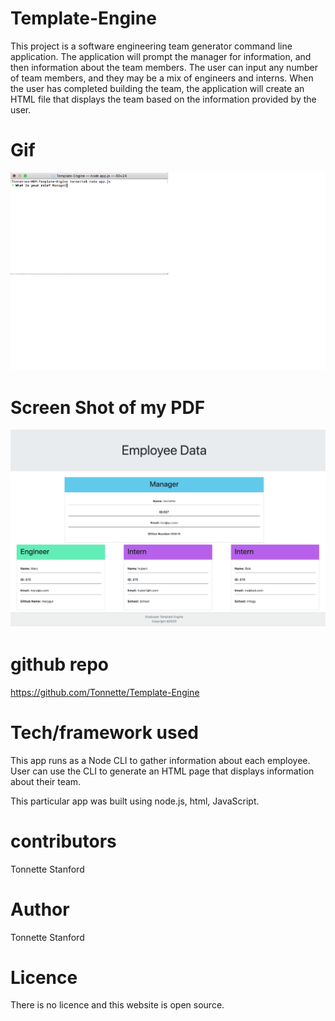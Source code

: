 # Template-Engine
This project is a software engineering team generator command line application. The application will prompt the manager for information, and then information about the team members. The user can input any number of team members, and they may be a mix of engineers and interns. When the user has completed building the team, the application will create an HTML file that displays the team based on the information provided by the user. 



# Gif
![Node Project Cli](./Template-Engine.gif)

# Screen Shot of my PDF
![ScreenShot](https://github.com/Tonnette/Template-Engine/blob/master/template.png)



# github repo
https://github.com/Tonnette/Template-Engine

# Tech/framework used
This app runs as a Node CLI to gather information about each employee. User can use the CLI to generate an HTML page that displays information about their team.

This particular app was built using node.js, html, JavaScript.


# contributors
Tonnette Stanford

# Author
Tonnette Stanford

# Licence
There is no licence and this website is open source.

